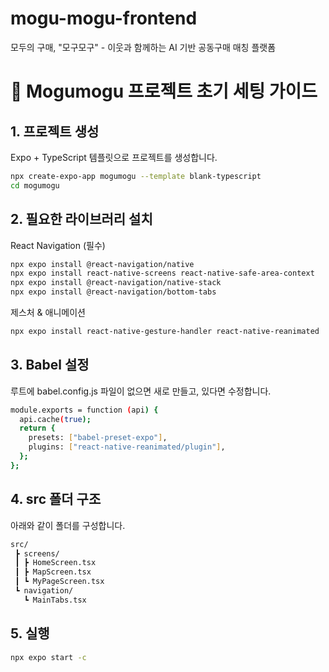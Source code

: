 # mogu-mogu-frontend
모두의 구매, "모구모구" - 이웃과 함께하는 AI 기반 공동구매 매칭 플랫폼

# 📑 Mogumogu 프로젝트 초기 세팅 가이드

## 1. 프로젝트 생성
Expo + TypeScript 템플릿으로 프로젝트를 생성합니다.

```bash
npx create-expo-app mogumogu --template blank-typescript
cd mogumogu
```


## 2. 필요한 라이브러리 설치
React Navigation (필수)
```bash
npx expo install @react-navigation/native
npx expo install react-native-screens react-native-safe-area-context
npx expo install @react-navigation/native-stack
npx expo install @react-navigation/bottom-tabs
```
제스처 & 애니메이션
```bash
npx expo install react-native-gesture-handler react-native-reanimated
```

## 3. Babel 설정
루트에 babel.config.js 파일이 없으면 새로 만들고, 있다면 수정합니다.
```bash
module.exports = function (api) {
  api.cache(true);
  return {
    presets: ["babel-preset-expo"],
    plugins: ["react-native-reanimated/plugin"],
  };
};
```

## 4. src 폴더 구조
아래와 같이 폴더를 구성합니다.
```bash
src/
 ┣ screens/
 ┃ ┣ HomeScreen.tsx
 ┃ ┣ MapScreen.tsx
 ┃ ┗ MyPageScreen.tsx
 ┗ navigation/
   ┗ MainTabs.tsx
```

## 5. 실행
```bash
npx expo start -c
```

